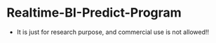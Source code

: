 # Realtime-BI-Predict-Program








* It is just for research purpose, and commercial use is not allowed!!
